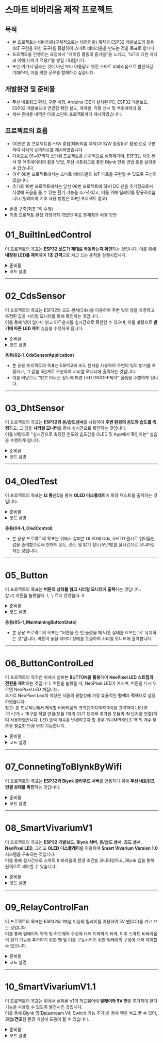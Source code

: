 # 스마트 비바리움 제작 프로젝트
## 목적
- 본 프로젝트는 비바리움(구체적으로는 테라리움) 제작과 ESP32 개발보드의 활용(IoT 구현을 위한 도구)을 종합하여 스마트 비바리움을 만드는 것을 목표로 합니다.<br>
- 프로젝트를 진행하는 과정에서 "메이킹 활동의 즐거움"을 느끼고, "IoT에 대한 지식과 이해(나아가 적용)"를 쌓길 기대합니다.<br>
- 또한 여기서 멈추는 것이 아닌 보다 아름답고 멋진 스마트 비바리움으로 발전하길 기대하며, 이를 위한 공부를 함께하고 싶습니다.<br>

## 개발환경 및 준비물
- 무선 네트워크 환경, 구글 계정, Arduino IDE가 설치된 PC, ESP32 개발보드, ESP32 개발보드에 연결할 확장 쉴드, 케이블, 각종 센서 및 액추에이터 등<br>
- 세부 준비물 내역은 아래 소단위 프로젝트마다 제시하였습니다.<br>

## 프로젝트의 흐름
- 00번은 본 프로젝트를 H/W 중점(테라리움 제작)과 S/W 중점(IoT 활용)으로 구분하여 각각의 강의자료를 제시하였습니다.<br>
- 다음으로 01~07까지 소단위 프로젝트를 순차적으로 실행해가며, ESP32, 각종 센서 및 액추에이터의 활용 방법, 무선 네트워크를 통한 Blynk 연동 방법 등을 살펴볼 수 있습니다.<br>
- 이후 08번 프로젝트에서는 스마트 비바리움의 IoT 파트를 구현할 수 있도록 구성하였습니다.<br>
- 추가로 10번 프로젝트에서는 앞선 08번 프로젝트에 5[V] DC 팬을 추가함으로써 식생에 도움을 줄 수 있는 환기 기능을 추가하였고, 이를 위해 릴레이를 활용하였습니다.(릴레이의 기초 사용 방법은 09번 프로젝트 참고)

<details>
  <summary>환경 구축(최초 1회 수행)</summary>
  1. OS에 맞는 Arduino IDE 설치
  <a href="https://www.arduino.cc/en/software">설치 링크</a><br>
  2. 필요한 경우 시스템 언어 변경(File/Arduino IED->Preferences->재시작)<br>
  3. 기본 설정->추가 보드 관리자 URL->"비공식 보드 지원 URL 목록을 보려면 클릭하십시오." 클릭->"Espressif ESP32" 검색->해당 "*.json"파일 복사/붙여넣기 후 확인<br>
  4. 보드 매니저->"esp32 by Espressif Systems"설치<br>
  5. PC와 ESP32 연결<br>
  6. 보드 및 포트를 아래와 같이 연결<br>
     - 보드: DOIT ESP32 DEVKIT V1<br>
     - 포트: Serial Port(USB), 포트 번호는 COM4, COM3 등으로 다를 수 있음.<br>
  7. ESP32 업로드 에러 발생 시
  <a href="https://docs.google.com/presentation/d/1MqSPEBPEWeh-agVcmBz7CRioSePWG-13oV_nJNzy-uo/edit?usp=sharing">문제 해결 방법</a>
</details>
<details>
  <summary>최종 프로젝트 완성 과정까지 겪었던 주요 문제점과 해결 방안</summary>

  **1. 문제점: LED가 계속 깜빡거림**  
  - **원인**: `LedOnOff()` 함수가 타이머에 의해 주기적으로 호출되어 버튼을 누르지 않아도 LED가 반복해서 깜빡거리는 문제가 발생.
  - **해결 방안**: 타이머에서 `LedOnOff()` 호출을 제거하고, 버튼 입력을 확인하는 `handleButtonPress()` 함수로 버튼이 눌렸을 때만 LED 상태를 변경하도록 수정.

  **2. 문제점: Blynk 앱에서 LED 제어가 정상적으로 동작하지 않음**  
  - **원인**: Blynk 핸들러에서 `led_state` 값을 업데이트하는 과정에서 LED 상태가 제대로 반영되지 않음.
  - **해결 방안**: `BLYNK_WRITE(V3)` 핸들러에서 받은 값을 기반으로 `updateLEDState()` 함수를 호출하여, Blynk 앱에서 보낸 값에 맞게 LED 상태를 정확히 제어하도록 수정.

  **3. 문제점: 버튼 입력 시 LED 상태가 불안정함**  
  - **원인**: 버튼 디바운싱 처리가 부족하여, 빠르게 버튼을 누르면 LED 상태가 불안정하게 변하는 문제가 발생.
  - **해결 방안**: `handleButtonPress()` 함수에서 **디바운싱 처리**를 강화하고, 버튼이 눌릴 때와 떼었을 때만 LED 상태를 변경하도록 로직을 개선. 또한, **풀업(Pull-up) 저항**을 활성화하여, GPIO 핀의 불안정한 상태(floating)를 방지하기 위해 `pinMode(BUTTON_PIN, INPUT_PULLUP)`을 적용. 이로 인해 버튼 입력이 안정적으로 처리됨.

  **4. 문제점: OLED 화면에 값이 제대로 갱신되지 않음**  
  - **원인**: 디스플레이 버퍼가 제대로 초기화되지 않거나, 센서 데이터를 읽는 주기와 디스플레이 업데이트 주기가 맞지 않음.
  - **해결 방안**: `showDisplay()` 함수에서 디스플레이를 초기화한 후 값을 출력하도록 하고, 타이머로 주기적으로 값을 갱신하여 문제가 해결됨.

  **5. 문제점: WiFi 연결 오류**  
  - **원인**: WiFi 연결 시, 일부 설정이 제대로 적용되지 않아 ESP32가 네트워크에 연결되지 않거나 Blynk 서버와 통신하지 못하는 문제가 발생.
  - **해결 방안**: WiFi 및 Blynk 관련 설정은 `#define`으로 먼저 정의한 후 관련 함수들을 `#include`로 호출함으로써 `Blynk.begin()`에서 올바르게 호출되도록 수정. 이로 인해 WiFi 및 Blynk 연결 오류가 해결됨.
</details>

# 01_BuiltInLedControl

이 프로젝트의 목표는 **ESP32 보드가 제대로 작동하는지 확인**하는 것입니다. 이를 위해 **내장된 LED를 제어**하여 **1초 간격**으로 켜고 끄는 동작을 실행시킵니다.

<details>
  <summary>준비물</summary>
  - ESP32 보드 1개<br>
  - USB 케이블(ESP32와 PC 연결용) 1개<br>
  - Arduino IDE(코드 작성 및 업로드)<br>
</details>

<details>
  <summary>코드 설명</summary>
  이 실습에서는 ESP32 내장 LED를 활용하여 간단한 점멸 제어를 수행합니다.<br>
  GPIO 2번 핀에 연결된 내장 LED를 1초마다 켜고 끄는 동작을 반복하게 됩니다.<br>
</details>

---

# 02_CdsSensor

이 프로젝트의 목표는 ESP32와 조도 센서(Cds)를 이용하여 주변 빛의 양을 측정하고, 측정된 값을 시리얼 모니터를 통해 확인하는 것입니다.<br>
이를 통해 빛이 얼마나 밝고 어두운지를 실시간으로 확인할 수 있으며, 이를 바탕으로 **밝기에 따른 LED 제어** 실습을 수행하게 됩니다.

<details>
  <summary>준비물</summary>
  - ESP32 보드 1개<br>
  - EPS32 쉴드(DOIT ESP32 DEVKIT V1) 1개<br>
  - USB 케이블(ESP32와 PC 연결용) 1개<br>
  - 조도 센서(Cds) 1개<br>
  - 점퍼 와이어(쉴드와 조도 센서 모듈 연결용) 1개<br>
  - Arduino IDE(코드 작성 및 업로드)<br>
</details>

<details>
  <summary>코드 설명</summary>
  - 쉴드의 입력 전용(Input Only) 중, GPIO 39번 핀을 사용하여 조도 센서의 값을 아날로그 신호 형태로 읽어들입니다.<br>
  - 읽어들인 아날로그 값(0 ~ 4095)은 빛의 양에 따라 변화하며, 값이 낮을수록 어두운 상태, 값이 높을수록 밝은 상태를 의미합니다.<br>
  - 시리얼 모니터를 통해 실시간으로 주변 환경의 밝기를 모니터링합니다.<br>
</details>

**응용(02-1_CdsSensorApplication)**<br>
- 본 응용 프로젝트의 목표는 ESP32와 조도 센서를 사용하여 주변의 빛의 밝기를 측정하고, 그 값을 5단계로 구분하여 시리얼 모니터에 출력하는 것입니다.<br>
- 이를 바탕으로 "밝고 어두운 정도에 따른 LED ON/OFF제어" 실습을 수행하게 됩니다.

---

# 03_DhtSensor

이 프로젝트의 목표는 **ESP32와 온/습도센서**를 사용하여 **주변 환경의 온도와 습도를 측정**하고, 그 값을 **시리얼 모니터**를 통해 실시간으로 확인하는 것입니다.<br>
이를 바탕으로 "실시간으로 측정된 온도와 습도값을 OLED 및 App에서 확인하는" 실습을 수행하게 됩니다.

<details>
  <summary>준비물</summary>
  - ESP32 보드 1개<br>
  - EPS32 쉴드(DOIT ESP32 DEVKIT V1) 1개<br>
  - USB 케이블(ESP32와 PC 연결용) 1개<br>
  - 온/습도 센서(DHT11) 1개
  - 점퍼 와이어(쉴드와 온/습도 센서 모듈 연결용) 1개<br>
  - Arduino IDE (코드 작성 및 업로드)<br>
  - DHT 라이브러리(Arduino IDE에서 설치, 본 실습에서는 "DHT sensor library" by Adafruit 사용)
</details>

<details>
  <summary>코드 설명</summary>
  - GPIO 14번 핀에 연결된 DHT11 센서로부터 온도와 습도 데이터를 읽어들입니다.<br>
  - 'DHT.h'헤더파일에 포함된 `dht.readTemperature()` 함수로 온도 값을, `dht.readHumidity()` 함수로 습도 값을 읽습니다.<br>
  - 읽어들인 값은 시리얼 모니터를 통해 출력되며, DHT11 센서는 특성 상 최소 2초 이상의 지연이 필요하므로, 'delay(2000)'를 사용합니다.<br>
</details>

---

# 04_OledTest

이 프로젝트의 목표는 **I2 통신C**을 통해 **OLED 디스플레이**에 특정 텍스트를 출력하는 것입니다.

<details>
  <summary>준비물</summary>
  - ESP32 보드 1개<br>
  - EPS32 쉴드(DOIT ESP32 DEVKIT V1) 1개<br>
  - USB 케이블(ESP32와 PC 연결용) 1개<br>
  - 128x64 OLED 디스플레이(SSD1306) 1개
  - 점퍼 와이어(쉴드와 OLED 모듈 연결용, 4핀) 1개<br>
  - Arduino IDE (코드 작성 및 업로드)<br>
  - Adafruit BusIO, Adafruit GFX 및 Adafruit SSD1306 라이브러리(Arduino IDE에서 설치, 본 실습에서는 "Adafruit SSD1306" by Adafruit 사용)
</details>

<details>
  <summary>코드 설명</summary>
  - I2C 통신을 사용하여 SSD1306 OLED 디스플레이에 텍스트를 출력합니다.<br>
  - 디스플레이의 해상도(128x64)를 설정하고, 디스플레이 객체를 초기화한 후 텍스트를 출력합니다.<br>
  - 텍스트는 총 4줄로 구성되어 있으며, "Smart Vivarium Test"와 "프로젝트 제작자 이름/닉네임"을 포함합니다.<br>
  - 'display.clearDisplay()'로 화면을 지우고(초기화), "display.setTextSize(2)"로 텍스트 크기를 두 배로 설정합니다.<br>
  - 'display.println()'과 'display.print()'를 사용하여 각 줄에 텍스트를 출력하며, 'display.display()'를 호출하여 내용을 OLED 화면에 텍스트를 출력합니다.<br>
  - 또한 프로그램이 정상적으로 작동하지 않을 경우, 시리얼 모니터에 오류 메시지를 출력한 후 무한 루프에 빠져 오류를 디버깅할 수 있게 설정되어 있습니다.<br>
</details>

**응용(04-1_OledControl)**<br>
  - 본 응용 프로젝트의 목표는 위에서 살펴본 OLED에 Cds, DHT11 센서로 읽어들인 값을 출력함으로써 현재의 온도, 습도 및 밝기 정도(5단계)를 실시간으로 모니터링하는 것입니다.

  ---

# 05_Button

이 프로젝트의 목표는 **버튼의 상태를 읽고 시리얼 모니터에 출력**하는 것입니다.<br>
참고) 버튼을 눌렀을때: 1, 누르지 않았을때: 0

<details>
  <summary>준비물</summary>
  - ESP32 보드 1개<br>
  - EPS32 쉴드(DOIT ESP32 DEVKIT V1) 1개<br>
  - USB 케이블(ESP32와 PC 연결용) 1개<br>
  - BUTTON 모듈 1개
  - 점퍼 와이어(쉴드와 BUTTON 모듈 연결용) 1개<br>
  - Arduino IDE (코드 작성 및 업로드)<br>
</details>

<details>
  <summary>코드 설명</summary>
  - 버튼 핀 설정: 'pinMode(BUTTON, INPUT)'을 사용하여 버튼 핀을 입력 모드로 설정합니다.<br>
  - 버튼 상태 읽기: 'digitalRead(BUTTON)'으로 버튼 핀의 디지털 입력 값을 읽어옵니다.<br>
  - 버튼 상태 출력: 읽어온 버튼 상태를 'Serial.println(buttonState)'을 사용하여 시리얼 모니터에 출력합니다.<br>
  - 디바운싱: 'delay(100)'을 사용하여 버튼 상태를 읽는 간격을 0.1초로 설정하여 입력 노이즈를 방지합니다.<br>
</details>

**응용(05-1_MaintainingButtonState)**<br>
- 본 응용 프로젝트의 목표는 "버튼을 한 번 눌렀을 때 버튼 상태를 0 또는 1로 유지하는 것"입니다. 버튼이 눌릴 때마다 상태를 토글하여 시리얼 모니터에 출력합니다.

 ---

 # 06_ButtonControlLed

이 프로젝트의 목적은 위에서 살펴본 **BUTTON을 활용**하여 **NeoPixel LED 스트립의 전원을 제어**하는 것입니다. 버튼을 눌렀을 때, NeoPixel LED가 켜지며, 버튼을 다시 누르면 NeoPixel LED 꺼집니다.<br>
추가로 NeoPixel Led의 색상은 식물의 광합성에 가장 효율적인 **청색**과 **적색**으로 설정하였습니다.<br>
참고: 본 프로젝트에서 제작할 비바리움의 크기(200*200*200)을 고려하여 LED(9구)*2개 = 18구를 직렬 연결(모듈 1개의 OUT 단자와 추가한 모듈의 IN 단자를 연결)하여 사용하였습니다. LED 출력 개수를 변경하고자 할 경우 'NUMPIXELS 18'의 개수 부분을 필요한 만큼 변경 가능합니다.

<details>
  <summary>준비물</summary>
  - ESP32 보드 1개<br>
  - EPS32 쉴드(DOIT ESP32 DEVKIT V1) 1개<br>
  - USB 케이블(ESP32와 PC 연결용) 1개<br>
  - BUTTON 모듈 1개
  - NeoPixel LED 스트립 모듈 2개(픽셀 수: 9구*2개 = 총 18구)<br>
  - 점퍼 와이어(쉴드와 BUTTON 모듈, LED 모듈 연결용) 총 3개<br>
  - Arduino IDE (코드 작성 및 업로드)<br>
  - Adafruit NeoPixel 라이브러리(Arduino IDE에서 설치, 본 실습에서는 "Adafruit NeoPixel" by Adafruit 사용)
</details>

<details>
  <summary>코드 설명</summary>
  - 버튼 상태 읽기: `digitalRead(BUTTON_PIN)`을 사용하여 버튼의 현재 상태를 읽어옵니다.<br>
  - 버튼 상태 변화 감지: 버튼의 상태가 변화했는지 확인하고, 상태가 `HIGH`일 때 LED 상태를 토글합니다.<br>
  - LED 색상 설정: `isOn` 변수에 따라 LED의 색상을 설정합니다. 버튼이 눌리면 짝수 인덱스의 LED를 빨간색으로, 홀수 인덱스의 LED를 파란색으로 설정합니다. 버튼이 눌리지 않으면 모든 LED를 꺼서 LED를 끕니다.<br>
  - 디바운싱: 버튼 입력의 노이즈를 방지하기 위해 짧은 지연을 추가합니다.<br>
</details>

---

# 07_ConnetingToBlynkByWifi

이 프로젝트의 목표는 **ESP32와 Blynk 클라우드 서버**를 연동하기 위해 **무선 네트워크 연결 상태를 확인**하는 것입니다.

<details>
  <summary>준비물</summary>
  - ESP32 보드 1개<br>
  - EPS32 쉴드(DOIT ESP32 DEVKIT V1) 1개<br>
  - USB 케이블(ESP32와 PC 연결용) 1개<br>
  - 무선 네트워크 환경(ssid 입력 시 5[Ghz]는 불가능함에 유의, 2.4[Ghz] 사용)<br>
  - Arduino IDE (코드 작성 및 업로드)<br>
  - Blynk 라이브러리 (Arduino IDE에서 설치, 본 실습에서는 "Blynk" by Volodymyr Shymanskyy 사용)
</details>

<details>
  <summary>코드 설명</summary>
  - `Blynk.begin()` 함수를 사용하여 ESP32가 WiFi 네트워크와 Blynk 서버에 연결되도록 설정합니다.<br>
  - 내장 LED(2번 핀)를 제어하여 WiFi 및 Blynk 서버의 연결 상태를 시각적으로 확인할 수 있습니다.<br>
  - `Blynk.run()` 함수는 Blynk 라이브러리가 원활하게 동작하고, 서버와의 통신을 지속적으로 유지하도록 합니다.<br>
  - 연결 상태에 따라 ESP32에 내장된 LED를 깜빡이도록 하여, WiFi 연결 및 Blynk 서버에 연결된 상태를 육안으로 확인할 수 있습니다.<br>
  - WiFi가 연결된 경우: LED가 1초 간격으로 깜빡입니다.<br>
  - WiFi가 연결되지 않았거나, Blynk 서버에 연결되지 않은 경우: LED가 꺼져 있습니다.<br>
  - 참고로 `Serial.begin(9600)`은 시리얼 모니터에서 디버깅 정보를 확인할 수 있도록 설정하였으며, Blynk 서버와의 통신 상태를 확인하는 데 사용할 수 있습니다.
</details>

---

# 08_SmartVivariumV1

이 프로젝트의 목표는 **ESP32 개발보드**, **Blynk 서버**, **온/습도 센서**, **조도 센서**, **NeoPixel LED**, 그리고 **OLED 디스플레이**를 이용하여 **Smart Vivarium Version 1.0** 시스템을 구축하는 것입니다.<br>
이를 통해 실시간으로 스마트 비바리움의 환경 조건을 모니터링하고, Blynk 앱을 통해 원격으로 제어할 수 있습니다.

<details>
  <summary>준비물</summary>
  - ESP32 보드 1개<br>
  - 온/습도 센서 모듈 1개(DHT11)<br>
  - 조도 센서 모듈 1개<br>
  - NeoPixel LED (9개)<br>
  - SSD1306 OLED 디스플레이<br>
  - 버튼 (GPIO 23에 연결)<br>
  - USB 케이블 (ESP32와 PC 연결용)<br>
  - WiFi 네트워크 (SSID 및 비밀번호 필요)<br>
  - Blynk 템플릿 (Blynk 계정 및 인증 토큰 필요)<br>
  - Arduino IDE (코드 작성 및 업로드)<br>
  - 필요한 라이브러리 (Blynk, Adafruit SSD1306, Adafruit GFX, Adafruit NeoPixel, DHT)
</details>

<details>
  <summary>코드 설명</summary>
  - WiFi 및 Blynk 연결: `Blynk.begin()`을 사용하여 ESP32가 WiFi 네트워크와 Blynk 서버에 연결되도록 설정합니다.<br>
  - 온습도 측정: `dhtEvent()` 함수는 DHT11 센서를 사용하여 실시간으로 온도와 습도를 측정하고, 측정된 데이터를 Blynk 앱으로 전송합니다.<br>
  - 조도 측정: `cdsEvent()` 함수는 조도 센서(Cds)를 사용하여 빛의 밝기를 측정하고, 이를 Blynk 앱으로 전송합니다.<br>
  - OLED 디스플레이: `showDisplay()` 함수는 OLED 디스플레이에 실시간으로 측정된 온도, 습도, 조도 값을 출력합니다.<br>
  - NeoPixel 제어: `updateLEDState()` 함수는 NeoPixel LED의 상태를 제어하며, Blynk 앱 또는 버튼을 통해 켜고 끌 수 있습니다.<br>
  - 버튼 제어: `handleButtonPress()` 함수는 버튼을 눌렀을 때 NeoPixel LED 상태를 토글합니다. 버튼이 눌릴 때 LED 상태가 바뀌고, 변경된 상태는 Blynk 앱으로 전송됩니다.<br>
  - Blynk 앱 제어: `BLYNK_WRITE(V3)` 핸들러는 Blynk 앱에서 V3 가상 핀을 통해 LED를 제어하며, 앱에서 보내온 값을 기반으로 NeoPixel LED의 상태를 제어합니다.<br>
  - 타이머 설정: `timer.setInterval()` 함수를 사용하여 일정 시간마다 센서 데이터를 읽고, OLED 디스플레이를 갱신하며, Blynk 서버와 통신합니다.
</details>

---

# 09_RelayControlFan

이 프로젝트의 목표는 ESP32와 1채널 이상의 릴레이를 이용하여 5V 팬(DC)를 켜고 끄는 것입니다.<br>
이를 통해 릴레이의 목적 및 하드웨어 구성에 대해 이해하게 되며, 이후 스마트 비바리움의 환기 기능을 추가하기 위한 팬 및 이를 구동시키기 위한 릴레이의 구성에 대해 이해할 수 있습니다.

<details>
  <summary>준비물</summary>
  - ESP32 보드 1개<br>
  - EPS32 쉴드(DOIT ESP32 DEVKIT V1) 1개<br>
  - USB 케이블(ESP32와 PC 연결용) 1개<br>
  - DC 5V 팬 1개<br>
  - 1채널 이상의 릴레이 1개<br>
  - 외부 전압 공급원(DC 5V)<br>
  - 케이블(쉴드와 릴레이 연결용 최소 3개, 필요 시 외부 전압과 릴레이 및 팬 연결용 케이블 추가로 필요)<br>
  - Arduino IDE(코드 작성 및 업로드)<br>
</details>

<details>
  <summary>코드 설명</summary>
  - 쉴드의 입력 GPIO 5번 핀을 사용하여 릴레이 구동 신호를 보냅니다.<br>
  - 릴레이 및 팬이 올바르게 작동하는지를 육안으로 동시에 살펴보기 위해 5초 단위 릴레이 작동 명령 및 이를 살펴볼 수 있는 Serial Monitoring 기능을 활용합니다.<br>
  - 하드웨어 연결은 릴레이를 기준으로 하여 구동부는 ESP32 쉴드와 연결하고 동작부는 팬 및 외부 전원 공급원과 연결(외부 전원의 -단자와 릴레이의 COM단자 연결 및 외부 전원의 +단자에서 팬의 +단자, 이어서 팬의 -단자에서 릴레이의 NO단자와 연결) 합니다.<br>
</details>

---

# 10_SmartVivariumV1.1

이 프로젝트의 목표는 위에서 살펴본 V1의 하드웨어에 **릴레이와 5V 팬**을 추가하여 환기 기능을 사용할 수 있도록 발전시킨 것입니다.<br>
이를 통해 Blynk 앱(Datastream V4, Switch 기능 추가)을 통해 팬을 켜고 끌 수 있어, **과습/건조**한 환경 개선에 도움이 될 수 있습니다.

<details>
  <summary>준비물</summary>
  - 08_SmartVivariumV1에 해당하는 준비물
  - 위 준비물 외에 DC 5V 팬 1개, 1채널 이상의 릴레이 1개, 외부 전압 공급원(DC 5V), 케이블(쉴드와 릴레이 연결용 최소 3개, 필요 시 외부 전압과 릴레이 및 팬 연결용 케이블 추가로 필요)
</details>

<details>
  <summary>코드 설명</summary>
  - WiFi 및 Blynk 연결: `Blynk.begin()` 함수를 사용하여 ESP32가 WiFi 네트워크 및 Blynk 서버와 연결됩니다.<br>
  - 온습도 측정: `dhtEvent()` 함수는 DHT11 센서를 사용해 온도와 습도를 측정하고, Blynk 앱으로 전송합니다.<br>
  - 조도 측정: `cdsEvent()` 함수는 조도 센서(Cds)로 빛의 밝기를 측정하고, 그 값을 Blynk 앱으로 전송합니다.<br>
  - OLED 디스플레이: `showDisplay()` 함수는 OLED 디스플레이에 실시간으로 온도, 습도, 조도 값을 출력합니다.<br>
  - NeoPixel 제어* `updateLEDState()` 함수는 NeoPixel LED를 제어하며, Blynk 앱과 버튼을 통해 제어할 수 있습니다.<br>
  - 팬 제어: `updateFanState()` 함수는 릴레이를 사용하여 팬을 제어하며, Blynk 앱의 V4 가상 핀을 통해 원격으로 팬을 켜고 끕니다.<br>
  - 버튼 제어: `handleButtonPress()` 함수는 버튼을 통해 NeoPixel LED 상태를 변경하며, 그 값을 Blynk 앱으로 전송합니다.<br>
  - Blynk V3 핸들러: 앱에서 V3 가상 핀으로 NeoPixel LED를 제어합니다.<br>
  - Blynk V4 핸들러: 앱에서 V4 가상 핀으로 팬을 제어합니다.<br>
  - 타이머 설정: `timer.setInterval()` 함수를 사용하여 주기적으로 센서 데이터를 읽고, OLED 디스플레이를 갱신하며, Blynk 서버와 통신합니다.
</details>

